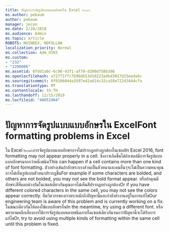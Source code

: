 ```yaml
---
title: ปัญหาการจัดรูปแบบแบบอักษรใน Excel ๒๐๑๖
ms.author: pebaum
author: pebaum
manager: jecon
ms.date: 2/26/2018
ms.audience: Admin
ms.topic: article
ROBOTS: NOINDEX, NOFOLLOW
localization_priority: Normal
ms.collection: Adm_O365
ms.custom:
- "232"
- "2200006"
ms.assetid: 8fdd1a0c-6c90-43f1-af70-d200d758b3d6
ms.openlocfilehash: a727f1ffc7b90db53d10223a4bd3017d25eeda6c
ms.sourcegitcommit: 0f0186044a3597e42ad14c32ca58e7224344dcfa
ms.translationtype: MT
ms.contentlocale: th-TH
ms.lasthandoff: 12/15/2019
ms.locfileid: "40051984"
---
```

# <a name="font-formatting-problems-in-excel"></a><span data-ttu-id="e559d-102">ปัญหาการจัดรูปแบบแบบอักษรใน Excel</span><span class="sxs-lookup"><span data-stu-id="e559d-102">Font formatting problems in Excel</span></span>

<span data-ttu-id="e559d-103">ใน Excel ๒๐๑๖การจัดรูปแบบแบบอักษรอาจไม่ปรากฏอย่างถูกต้องในเซลล์</span><span class="sxs-lookup"><span data-stu-id="e559d-103">In Excel 2016, font formatting may not appear properly in a cell.</span></span> <span data-ttu-id="e559d-104">ซึ่งอาจเกิดขึ้นได้ถ้าเซลล์มีการจัดรูปแบบแบบอักษรมากกว่าหนึ่งชนิด</span><span class="sxs-lookup"><span data-stu-id="e559d-104">This can happen if a cell contains more than one kind of font formatting.</span></span> <span data-ttu-id="e559d-105">ตัวอย่างเช่นถ้าอักขระบางส่วนเป็นตัวหนาและคนอื่นๆจะไม่เป็นความหนาคุณอาจไม่เห็นรูปแบบตัวหนาปรากฏขึ้น</span><span class="sxs-lookup"><span data-stu-id="e559d-105">For example if some characters are bolded, and others are not bolded, you may not see the bold format appear.</span></span> <span data-ttu-id="e559d-106">หรือถ้าคุณมีอักขระสีที่แตกต่างกันในเซลล์เดียวกันคุณอาจไม่เห็นสีปรากฏอย่างถูกต้อง</span><span class="sxs-lookup"><span data-stu-id="e559d-106">Or if you have different colored characters in the same cell, you may not see the colors appear correctly.</span></span> <span data-ttu-id="e559d-107">ทีมวิศวกรของเราตระหนักถึงปัญหานี้และกำลังทำงานอยู่ในการแก้ไข</span><span class="sxs-lookup"><span data-stu-id="e559d-107">Our engineering team is aware of this problem and is currently working on a fix.</span></span> <span data-ttu-id="e559d-108">ในขณะเดียวกันให้ลองใช้แบบอักษรอื่น</span><span class="sxs-lookup"><span data-stu-id="e559d-108">In the meantime, try using a different font.</span></span> <span data-ttu-id="e559d-109">หรือพยายามหลีกเลี่ยงการใช้การจัดรูปแบบหลายชนิดภายในเซลล์เดียวกันจนกว่าปัญหานี้จะได้รับการแก้ไข</span><span class="sxs-lookup"><span data-stu-id="e559d-109">Or, try to avoid using multiple kinds of formatting within the same cell until this problem is fixed.</span></span>
  
